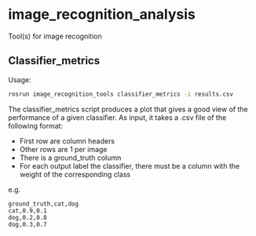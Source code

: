 image_recognition_analysis
=======================

Tool(s) for image recognition

Classifier_metrics
------------------

Usage: 
```bash
rosrun image_recognition_tools classifier_metrics -i results.csv
```

The classifier_metrics script produces a plot that gives a good view of the performance of a given classifier. As input, it takes a .csv file of the following format:
- First row are column headers
- Other rows are 1 per image
- There is a ground_truth column
- For each output label the classifier, there must be a column with the weight of the corresponding class

e.g. 
```csv
ground_truth,cat,dog
cat,0.9,0.1
dog,0.2,0.8
dog,0.3,0.7
```
